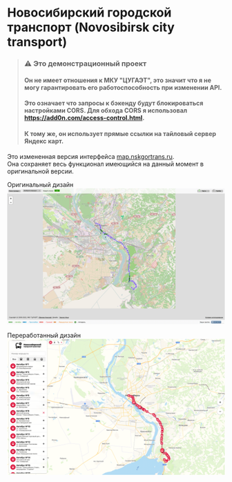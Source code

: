# Новосибирский городской транспорт (Novosibirsk city transport)

> ### ⚠️ Это демонстрационный проект
> #### Он не имеет отношения к МКУ "ЦУГАЭТ", это значит что я не могу гарантировать его работоспособность при изменении API.
> #### Это означает что запросы к бэкенду будут блокироваться настройками CORS. Для обхода CORS я использовал https://add0n.com/access-control.html.
> #### К тому же, он использует прямые ссылки на тайловый сервер Яндекс карт.

Это измененная версия интерфейса [map.nskgortrans.ru](https://map.nskgortrans.ru/).  
Она сохраняет весь функционал имеющийся на данный момент в оригинальной версии.

Оригинальный дизайн
<img src="https://github.com/VasiliyRusin/novosibirsk-city-transport/blob/master/assets/old.png" alt="Оригинальный дизайн">

Переработанный дизайн
<img src="https://github.com/VasiliyRusin/novosibirsk-city-transport/blob/master/assets/new.png" alt="Переработанный дизайн">
